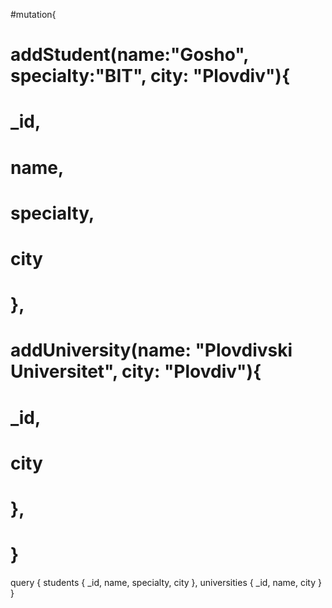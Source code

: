 #mutation{
#    addStudent(name:"Gosho", specialty:"BIT", city: "Plovdiv"){
#      _id,
#      name,
#      specialty,
#      city
#    },
#    addUniversity(name: "Plovdivski Universitet", city: "Plovdiv"){
#      _id,
#      city
#  },
#    }
query {
  students {
    _id,
    name,
    specialty,
    city
  },
  universities {
    _id,
    name,
    city
  }
}

